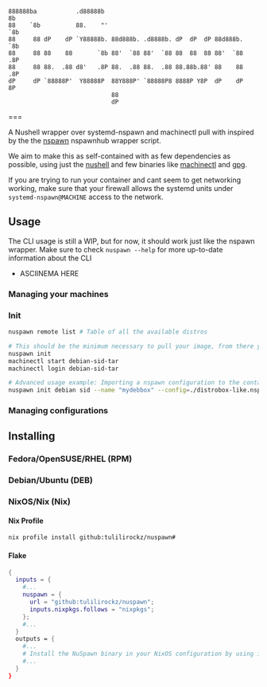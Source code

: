 ```
888888ba           .d88888b                                           8b
88    `8b          88.    "'                                          `8b
88     88 dP    dP `Y88888b. 88d888b. .d8888b. dP  dP  dP 88d888b.     `8b
88     88 88    88       `8b 88'  `88 88'  `88 88  88  88 88'  `88     .8P
88     88 88.  .88 d8'   .8P 88.  .88 88.  .88 88.88b.88' 88    88    .8P
dP     dP `88888P'  Y88888P  88Y888P' `88888P8 8888P Y8P  dP    dP    8P
                             88
                             dP
```
===

A Nushell wrapper over systemd-nspawn and machinectl pull with inspired by the the [nspawn](https://github.com/nspawn/nspawn/tree/master) nspawnhub wrapper script.

We aim to make this as self-contained with as few dependencies as possible, using just the [nushell](https://nushell.sh) and few binaries like [machinectl](https://www.freedesktop.org/software/systemd/man/latest/machinectl.html) and [gpg](https://www.gnupg.org/).

If you are trying to run your container and cant seem to get networking working, make sure that your firewall allows the systemd units under `systemd-nspawn@MACHINE` access to the network.

## Usage

The CLI usage is still a WIP, but for now, it should work just like the nspawn wrapper.
Make sure to check `nuspawn --help` for more up-to-date information about the CLI


- ASCIINEMA HERE

### Managing your machines

### Init

```bash
nuspawn remote list # Table of all the available distros

# This should be the minimum necessary to pull your image, from there you can use machinectl.
nuspawn init 
machinectl start debian-sid-tar
machinectl login debian-sid-tar

# Advanced usage example: Importing a nspawn configuration to the container and verifiying using the nspawnhub gpg key
nuspawn init debian sid --name "mydebbox" --config=./distrobox-like.nspawn --verify=gpg
```

### Managing configurations

## Installing

### Fedora/OpenSUSE/RHEL (RPM)

### Debian/Ubuntu (DEB)

### NixOS/Nix (Nix)

#### Nix Profile

```bash
nix profile install github:tulilirockz/nuspawn#
```

#### Flake

```nix
{
  inputs = {
    #...
    nuspawn = {
      url = "github:tulilirockz/nuspawn";
      inputs.nixpkgs.follows = "nixpkgs";
    };
    #...
  }
  outputs = {
    #...
    # Install the NuSpawn binary in your NixOS configuration by using inputs.nuspawn.packages.${pkgs.system}.nuspawn in environment.systemPackages
    #...
  }
}
```
